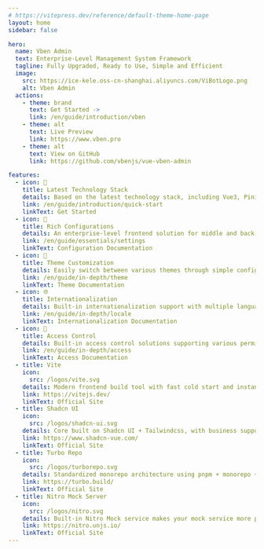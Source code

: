 ```yaml
---
# https://vitepress.dev/reference/default-theme-home-page
layout: home
sidebar: false

hero:
  name: Vben Admin
  text: Enterprise-Level Management System Framework
  tagline: Fully Upgraded, Ready to Use, Simple and Efficient
  image:
    src: https://ice-kele.oss-cn-shanghai.aliyuncs.com/ViBotLogo.png
    alt: Vben Admin
  actions:
    - theme: brand
      text: Get Started ->
      link: /en/guide/introduction/vben
    - theme: alt
      text: Live Preview
      link: https://www.vben.pro
    - theme: alt
      text: View on GitHub
      link: https://github.com/vbenjs/vue-vben-admin

features:
  - icon: 🚀
    title: Latest Technology Stack
    details: Based on the latest technology stack, including Vue3, Pinia, Vue Router, TypeScript, etc.
    link: /en/guide/introduction/quick-start
    linkText: Get Started
  - icon: 🦄
    title: Rich Configurations
    details: An enterprise-level frontend solution for middle and back-end systems, offering a wealth of components, templates, and various preference settings.
    link: /en/guide/essentials/settings
    linkText: Configuration Documentation
  - icon: 🎨
    title: Theme Customization
    details: Easily switch between various themes through simple configurations, catering to personalized needs.
    link: /en/guide/in-depth/theme
    linkText: Theme Documentation
  - icon: 🌐
    title: Internationalization
    details: Built-in internationalization support with multiple languages to meet global needs.
    link: /en/guide/in-depth/locale
    linkText: Internationalization Documentation
  - icon: 🔐
    title: Access Control
    details: Built-in access control solutions supporting various permission management methods to meet different access requirements.
    link: /en/guide/in-depth/access
    linkText: Access Documentation
  - title: Vite
    icon:
      src: /logos/vite.svg
    details: Modern frontend build tool with fast cold start and instant hot updates.
    link: https://vitejs.dev/
    linkText: Official Site
  - title: Shadcn UI
    icon:
      src: /logos/shadcn-ui.svg
    details: Core built on Shadcn UI + Tailwindcss, with business support for any UI framework.
    link: https://www.shadcn-vue.com/
    linkText: Official Site
  - title: Turbo Repo
    icon:
      src: /logos/turborepo.svg
    details: Standardized monorepo architecture using pnpm + monorepo + turbo for enterprise-level development standards.
    link: https://turbo.build/
    linkText: Official Site
  - title: Nitro Mock Server
    icon:
      src: /logos/nitro.svg
    details: Built-in Nitro Mock service makes your mock service more powerful.
    link: https://nitro.unjs.io/
    linkText: Official Site
---
```


<VbenContributors />
